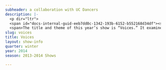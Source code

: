```yaml
---
subheader: a collaboration with UC Dancers
description: |-
  <p dir="ltr">
  <span id="docs-internal-guid-eeb7dd0c-1342-193b-6152-b552168d34df"><span>UC Dancers’ winter showcase an annual dance production consists of around 10 dances, and runs about an hour. It is entirely student choreographed, with the exception of one dance every year that is professionally choreographed by a Chicago dance instructor. The dances range from duets to a piece performed by the entire UC Dancers’ company.</span></span></p><p dir="ltr">
  <span>The title and theme of this year’s show is “Voices.” It examines the way that we use expression. Each student choreographer is free to take the idea of expression and weave it into their piece how every they see fit. The variety styles and pacing of performances and the songs chosen to accompany each dance will show how individuals can bring their own voice to a single mode of expression. In line with this years “Voices” theme the performance this year will also include one dance set to acappella music performed live at the show by the UChicago Ransom Notes.</span></p><p><strong>“Sensations, feelings, insights, fancies—all these are private and, except <span>through symbols and secondhand, incommunicable.” —Aldous Huxley</span></strong><br/><span>Choreographer: Gabby Davis</span><br/><span>Music: “Aquarium” by Nosaj Thing</span><br/><span>Taylor Chamberlain, Samantha Chen, Chelsie Coren, Rachel Seebach</span></p><p><strong><span>“Sometimes saying nothing says the most.” —Emily Dickinson</span></strong><br/><span>Choreographer: Alexandra Berthiaume</span><br/><span>Music: “Nothing Left to Say” by Imagine Dragons</span><br/><span>Yujia Hu, Patrick O’Connor, Savannah Thais, Serina Wu</span></p><p><strong><span>“I hold it true whate’er befall; I feel it, when I sorrow most; ‘Tis better to have </span><span>loved and lost Than never to have loved at all.” — Alfred Lord Tennyson</span></strong><br/><span>Choreographer: Miranda Cherkas</span><br/><span>Music: “Hold On, We’re Going Home” by Drake, cover by Michelle Jones</span><br/><span>Lauren Clarke, Hilde Nelson, Frederica Rockwood, Ava Weiss</span></p><p><strong><span>“Rivers know this: there is no hurry. We shall get there someday.” —A.A. Milne</span></strong><br/><span>Choreographer: Theresa Couch</span><br/><span>Music: “La Rencontre”, “Les Accouplements Répétitifs” by Circus Marcus</span><br/><span>Becca Cain, Christine Chin, Laurel Freidenberg, Theodore Watler, Harry Wang</span></p><p><strong><span>“I became insane, with long intervals of horrible sanity.” —Edgar Allan Poe</span></strong><br/><span>Choreographer: Emily Ehrmantraut</span><br/><span>Music: “The Beginning is the End is the Beginning” by Smashing Pumpkins</span><br/><span>The UC Dancers 2013–14 Company</span></p><p><strong><span>“Man was made at the end of the week’s work when God was tired.” —Mark </span><span>Twain</span></strong><br/><span>Choreographer: Danielle Labotka</span><br/><span>Music: “Winter Song” by The Head and The Heart</span><br/><span>Alexandra Berthiaume, Adoree Kim, Danielle Labotka, Lilly Strieder</span></p><p><strong><span>“And though she be but little, she is fierce.” —William Shakespeare</span></strong><br/><span>Choreographer: Chelsie Coren</span><br/><span>Music: “White Winter Hymnal” by Fleet Foxes</span><br/><span>Chelsie Coren, Emily Ehrmantraut, Crystal Ma, Rachel Seebach</span></p><p><span>Intermission</span></p><p><strong><span>“But I love your feet only because they walked upon the earth and upon the </span><span>wind and upon the waters, until they found me.” —Pablo Neruda</span></strong><br/><span>Choreographer: Ione Locher</span><br/><span>Music: “Walking Far from Home” by Iron and Wine, cover by Benjamin Rohrer</span><br/><span>Ione Locher</span></p> <p><strong><span>“To be left alone on the tightrope of youthful unknowing is to experience the </span><span>excruciating beauty of full freedom and the threat of eternal indecision.” —</span><span>Maya Angelou</span></strong><br/><span>Choreographer: Ava Weiss</span><br/><span>Music: “Trust in Me” by Etta James</span><br/><span>Lauren Clarke, Chelsie Coren, Frederica Rockwood, Ava Weiss</span></p><p><strong><span>“Although the world is full of suffering, it is also filled with the overcoming of </span><span>it.” —Helen Keller</span></strong><br/><span>Choreographer: Annie Pei</span><br/><span>Music: “Julia” by Say Lou Lou</span><br/><span>Taylor Chamberlain, Samantha Chen, Emily Ehrmantraut, Annie Pei, Rachel </span><span>Seebach, Savannah Thais, Serina Wu, Angela Yang</span></p><p><strong><span>“‘You,’ he said, ‘are a terribly real thing in a terribly false world...’” —Emilie </span><span>Autumn</span></strong><br/><span>Choreographer: Frederica Rockwood</span><br/><span>Music: “St. Peter’s Cathedral” by Death Cab for Cutie</span><br/><span>Mollie Braley, Lauren Clarke, Elisabeth Davis, Hilde Nelson, Ava Weiss </span></p><p><strong><span>“Let me not pray to be sheltered from dangers, but to be fearless in facing </span><span>them. Let me not beg for the stilling of my pain, but for the hear to conquer it.” </span><span>—Rabindranath Tagore</span></strong><br/><span>Choreographer: Natalia Grudzien</span><br/><span>Music: “Warrior” by Foxes</span><br/><span>Mollie Braley, Samantha Chen, Natalia Grudzien, Annie Pei, Lilly Strieder, Emily </span><span>Zheng</span></p><p><strong><span>“We cannot live for ourselves alone. Our lives are connected by a thousand </span><span>invisible threads, and along these sympathetic fibers, our actions run as causes </span><span>and return to us as results.” —Herman Melville</span></strong><br/><span>Choreographer: Savannah Thais</span><br/><span>Music: “Blue Lips” by Regina Spektor</span><br/><span>Lauren Clarke, Elisabeth Davis, Annie Pei, Savannah Thais, Angela Yang</span></p> <p><strong><span>“I want to know what passion is... I want to feel something strongly.” —Aldous </span><span>Huxley</span></strong><br/><span>Choreographer: Hilde Nelson</span><br/><span>Music: “My Body is a Cage” by Arcade Fire</span><br/><span>The UC Dancers 2013–14 Company</span></p><p> </p>
slug: voices
title: Voices
layout: show-info
quarter: winter
year: 2014
season: 2013-2014 Shows

---
```

